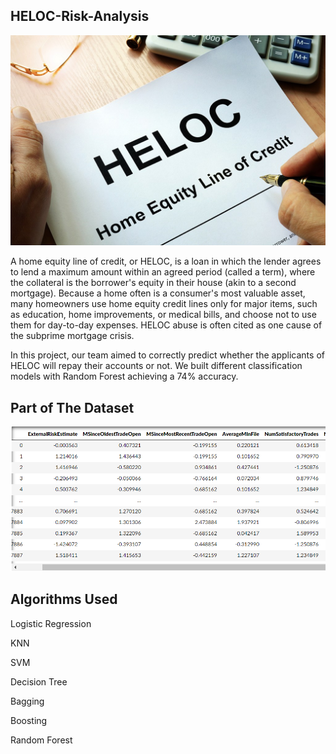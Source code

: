 ## HELOC-Risk-Analysis

![alt tag](https://github.com/Ze-Long/Ze-Long.github.io/blob/master/images/HELOC.jpg)

A home equity line of credit, or HELOC, is a loan in which the lender agrees to lend a maximum amount within an agreed period (called a term), where the collateral is the borrower's equity in their house (akin to a second mortgage). Because a home often is a consumer's most valuable asset, many homeowners use home equity credit lines only for major items, such as education, home improvements, or medical bills, and choose not to use them for day-to-day expenses. HELOC abuse is often cited as one cause of the subprime mortgage crisis.

In this project, our team aimed to correctly predict whether the applicants of HELOC will repay their accounts or not. We built different classification models with Random Forest achieving a 74% accuracy.

## Part of The Dataset

![alt tag](https://github.com/Ze-Long/Ze-Long.github.io/blob/master/images/HELOC%20Dataset.png)

## Algorithms Used
Logistic Regression

KNN

SVM

Decision Tree
  
Bagging

Boosting

Random Forest
